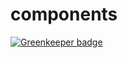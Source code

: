 # components

[![Greenkeeper badge](https://badges.greenkeeper.io/fistasthlm/fista-components.svg)](https://greenkeeper.io/)